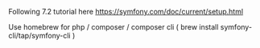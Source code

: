 Following 7.2 tutorial here https://symfony.com/doc/current/setup.html

Use homebrew for php / composer / composer cli ( brew install symfony-cli/tap/symfony-cli )

